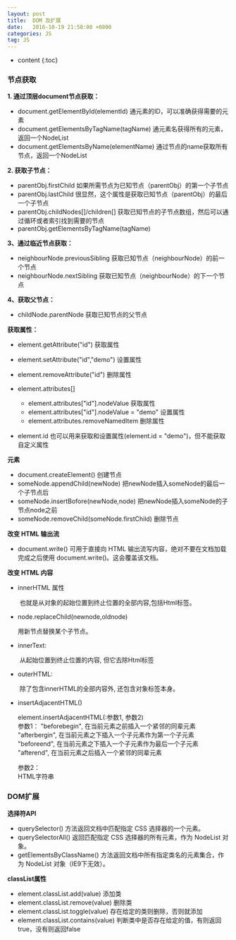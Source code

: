 ```yaml
---
layout: post
title:  DOM 及扩展
date:   2016-10-19 21:58:00 +0800
categories: JS
tag: JS
---
```


* content
{:toc}

### 节点获取  
 
**1. 通过顶层document节点获取：**  

 - document.getElementById(elementId) 通元素的ID，可以准确获得需要的元素  
 - document.getElementsByTagName(tagName) 通元素名获得所有的元素，返回一个NodeList  
 - document.getElementsByName(elementName) 通过节点的name获取所有节点，返回一个NodeList    

**2. 获取子节点：**    

 - parentObj.firstChild  如果所需节点为已知节点（parentObj）的第一个子节点  
 - parentObj.lastChild  很显然，这个属性是获取已知节点（parentObj）的最后一个子节点  
 - parentObj.childNodes[]/children[]  获取已知节点的子节点数组，然后可以通过循环或者索引找到需要的节点  
 - parentObj.getElementsByTagName(tagName)    

**3、通过临近节点获取：**   

 - neighbourNode.previousSibling  获取已知节点（neighbourNode）的前一个节点  
 - neighbourNode.nextSibling  获取已知节点（neighbourNode）的下一个节点  

**4、获取父节点：**  

 - childNode.parentNode  获取已知节点的父节点  

**获取属性：**   

 

 - element.getAttribute("id")  获取属性  
 - element.setAttribute("id","demo")  设置属性 
 - element.removeAttribute("id")  删除属性  
 -  element.attributes[] 
   
     -  element.attributes["id"].nodeValue  获取属性  
      - element.attributes["id"].nodeValue = "demo"  设置属性  
      - element.attributes.removeNamedItem  删除属性  
 - element.id  也可以用来获取和设置属性(element.id = "demo")，但不能获取自定义属性  

**元素**

 - document.createElement()  创建节点  
 - someNode.appendChild(newNode)  把newNode插入someNode的最后一个子节点后  
 - someNode.insertBofore(newNode,node)  把newNode插入someNode的子节点node之前  
 - someNode.removeChild(someNode.firstChild)  删除节点

**改变 HTML 输出流**

 - document.write() 可用于直接向 HTML 输出流写内容，绝对不要在文档加载完成之后使用 document.write()。这会覆盖该文档。

**改变 HTML 内容**

 -  innerHTML 属性

　　也就是从对象的起始位置到终止位置的全部内容,包括Html标签。

- node.replaceChild(newnode,oldnode)

    用新节点替换某个子节点。
    
- innerText: 

　　从起始位置到终止位置的内容, 但它去除Html标签 

- outerHTML:

　　除了包含innerHTML的全部内容外, 还包含对象标签本身。
  
- insertAdjacentHTML()

    element.insertAdjacentHTML(:参数1, 参数2)  
    参数1： 
    "beforebegin", 在当前元素之前插入一个紧邻的同辈元素  
    "afterbergin", 在当前元素之下插入一个子元素作为第一个子元素  
    "beforeend", 在当前元素之下插入一个子元素作为最后一个子元素   
    "afterend", 在当前元素之后插入一个紧邻的同辈元素 

    参数2：  
    HTML字符串
  
### DOM扩展

**选择符API**

 - querySelector()  方法返回文档中匹配指定 CSS 选择器的一个元素。
 -  querySelectorAll()  返回匹配指定 CSS 选择器的所有元素，作为 NodeList 对象。
 -  getElementsByClassName() 方法返回文档中所有指定类名的元素集合，作为 NodeList 对象（IE9下无效）。

**classList属性**

 - element.classList.add(value)  添加类
 - element.classList.remove(value)  删除类
 - element.classList.toggle(value)  存在给定的类则删除，否则就添加
 - element.classList.contains(value)  判断类中是否存在给定的值，有则返回true，没有则返回false














